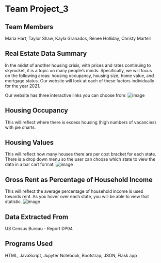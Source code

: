 # Team Project_3

## Team Members
Maria Hart, Taylor Shaw, Kayla Granados, Renee Holliday, Christy Martell

## Real Estate Data Summary
In the midst of another housing crisis, with prices and rates continuing to skyrocket, it is a topic on many people’s minds. Specifically, we will focus on the following areas: housing occupancy, housing size, home value, and mortgage status. Our website will look at each of these factors individually for the year 2021.

Our website has three interactive links you can choose from:
![image](https://user-images.githubusercontent.com/100399092/200475123-eb81c67b-e10e-49b0-a5cd-32f1be480058.png)

## Housing Occupancy
This will reflect where there is excess housing (high numbers of vacancies) with pie charts.

## Housing Values
This will reflect how many houses there are per cost bracket for each state. There is a drop down menu so the user can choose which state to view the data in a bar cart format.
![image](https://user-images.githubusercontent.com/100399092/200476533-4a796849-a251-44cf-b6eb-f336f4b4dd43.png)

## Gross Rent as Percentage of Household Income
This will reflect the average percentage of household income is used towards rent. As you hover over each state, you will be able to view that statistic.
![image](https://user-images.githubusercontent.com/100399092/200476433-f0e002a6-ac2f-4da4-adae-aaa18f8676db.png)

## Data Extracted From
US Census Bureau - Report DP04

## Programs Used
HTML, JavaScript, Jupyter Notebook, Bootstrap, JSON, Flask app
